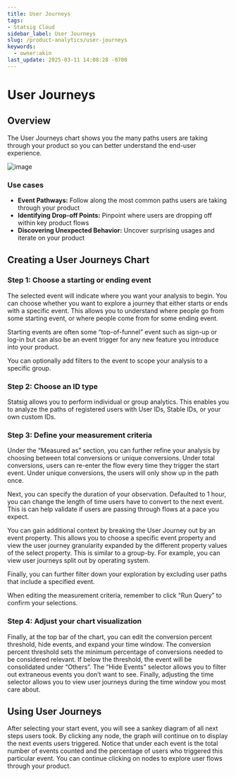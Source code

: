 ```yaml
---
title: User Journeys
tags:
- Statsig Cloud 
sidebar_label: User Journeys
slug: /product-analytics/user-journeys
keywords:
  - owner:akin
last_update: 2025-03-11 14:08:28 -0700
---
```


# User Journeys

## Overview

The User Journeys chart shows you the many paths users are taking through your product so you can better understand the end-user experience. 

![image](https://github.com/user-attachments/assets/51e0c508-45cf-4839-93a0-3bf63e4e961d)


### Use cases

- **Event Pathways:** Follow along the most common paths users are taking through your product
- **Identifying Drop-off Points:** Pinpoint where users are dropping off within key product flows
- **Discovering Unexpected Behavior:** Uncover surprising usages and iterate on your product

## Creating a User Journeys Chart

### Step 1: Choose a starting or ending event

The selected event will indicate where you want your analysis to begin. You can choose whether you want to explore a journey that either starts or ends with a specific event. This allows you to understand where people go from some starting event, or where people come from for some ending event. 

Starting events are often some “top-of-funnel” event such as sign-up or log-in but can also be an event trigger for any new feature you introduce into your product. 

You can optionally add filters to the event to scope your analysis to a specific group.

### Step 2: Choose an ID type

Statsig allows you to perform individual or group analytics. This enables you to analyze the paths of registered users with User IDs, Stable IDs, or your own custom IDs. 

### Step 3: Define your measurement criteria

Under the “Measured as” section, you can further refine your analysis by choosing between total conversions or unique conversions. Under total conversions, users can re-enter the flow every time they trigger the start event. Under unique conversions, the users will only show up in the path once. 

Next, you can specify the duration of your observation. Defaulted to 1 hour, you can change the length of time users have to convert to the next event. This is can help validate if users are passing through flows at a pace you expect.

You can gain additional context by breaking the User Journey out by an event property. This allows you to choose a specific event property and view the user journey granularity expanded by the different property values of the select property. This is similar to a group-by. For example, you can view user journeys split out by operating system.  

Finally, you can further filter down your exploration by excluding user paths that include a specified event. 

When editing the measurement criteria, remember to click “Run Query” to confirm your selections. 

### Step 4: Adjust your chart visualization

Finally, at the top bar of the chart, you can edit the conversion percent threshold, hide events, and expand your time window. The conversion percent threshold sets the minimum percentage of conversions needed to be considered relevant. If below the threshold, the event will be consolidated under “Others”. The “Hide Events” selector allows you to filter out extraneous events you don’t want to see. Finally, adjusting the time selector allows you to view user journeys during the time window you most care about. 

## Using User Journeys

After selecting your start event, you will see a sankey diagram of all next steps users took. By clicking any node, the graph will continue on to display the next events users triggered. Notice that under each event is the total number of events counted and the percentage of users who triggered this particular event. You can continue clicking on nodes to explore user flows through your product.
